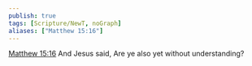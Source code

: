 ```yaml
---
publish: true
tags: [Scripture/NewT, noGraph]
aliases: ["Matthew 15:16"]
---
```

[Matthew 15:16](https://churchofjesuschrist.org/study/scriptures/nt/matt/15?lang=eng&id=p16#p16) And Jesus said, Are ye also yet without understanding?
